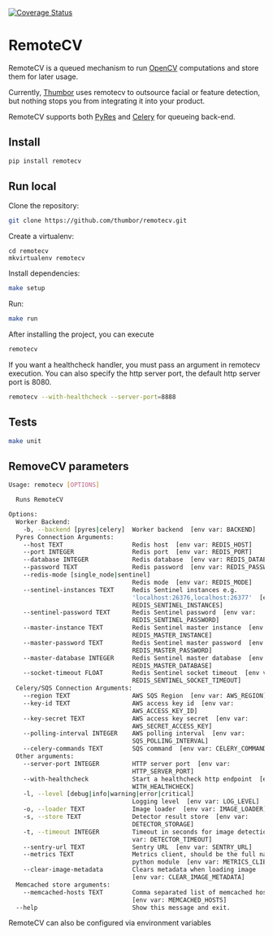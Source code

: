[![Coverage
Status](https://coveralls.io/repos/thumbor/remotecv/badge.svg?branch=master&service=github)](https://coveralls.io/github/thumbor/remotecv?branch=master)

# RemoteCV

RemoteCV is a queued mechanism to run [OpenCV][opencv] computations and store
them for later usage.

Currently, [Thumbor][thumbor] uses remotecv to outsource facial or feature
detection, but nothing stops you from integrating it into your product.

RemoteCV supports both [PyRes][PyRes] and [Celery][Celery] for queueing
back-end.

## Install

```sh
pip install remotecv
```

## Run local

Clone the repository:

```sh
git clone https://github.com/thumbor/remotecv.git
```

Create a virtualenv:

```
cd remotecv
mkvirtualenv remotecv
```

Install dependencies:

```sh
make setup
```

Run:

```sh
make run
```

After installing the project, you can execute

```sh
remotecv
```

If you want a healthcheck handler, you must pass an argument in remotecv
execution. You can also specify the http server port, the default http server
port is 8080.

```sh
remotecv --with-healthcheck --server-port=8888
```

## Tests

```sh
make unit
```

## RemoveCV parameters
```sh
Usage: remotecv [OPTIONS]

  Runs RemoteCV

Options:
  Worker Backend:
    -b, --backend [pyres|celery]  Worker backend  [env var: BACKEND]
  Pyres Connection Arguments:
    --host TEXT                   Redis host  [env var: REDIS_HOST]
    --port INTEGER                Redis port  [env var: REDIS_PORT]
    --database INTEGER            Redis database  [env var: REDIS_DATABASE]
    --password TEXT               Redis password  [env var: REDIS_PASSWORD]
    --redis-mode [single_node|sentinel]
                                  Redis mode  [env var: REDIS_MODE]
    --sentinel-instances TEXT     Redis Sentinel instances e.g.
                                  'localhost:26376,localhost:26377'  [env var:
                                  REDIS_SENTINEL_INSTANCES]
    --sentinel-password TEXT      Redis Sentinel password  [env var:
                                  REDIS_SENTINEL_PASSWORD]
    --master-instance TEXT        Redis Sentinel master instance  [env var:
                                  REDIS_MASTER_INSTANCE]
    --master-password TEXT        Redis Sentinel master password  [env var:
                                  REDIS_MASTER_PASSWORD]
    --master-database INTEGER     Redis Sentinel master database  [env var:
                                  REDIS_MASTER_DATABASE]
    --socket-timeout FLOAT        Redis Sentinel socket timeout  [env var:
                                  REDIS_SENTINEL_SOCKET_TIMEOUT]
  Celery/SQS Connection Arguments:
    --region TEXT                 AWS SQS Region  [env var: AWS_REGION]
    --key-id TEXT                 AWS access key id  [env var:
                                  AWS_ACCESS_KEY_ID]
    --key-secret TEXT             AWS access key secret  [env var:
                                  AWS_SECRET_ACCESS_KEY]
    --polling-interval INTEGER    AWS polling interval  [env var:
                                  SQS_POLLING_INTERVAL]
    --celery-commands TEXT        SQS command  [env var: CELERY_COMMANDS]
  Other arguments:
    --server-port INTEGER         HTTP server port  [env var:
                                  HTTP_SERVER_PORT]
    --with-healthcheck            Start a healthcheck http endpoint  [env var:
                                  WITH_HEALTHCHECK]
    -l, --level [debug|info|warning|error|critical]
                                  Logging level  [env var: LOG_LEVEL]
    -o, --loader TEXT             Image loader  [env var: IMAGE_LOADER]
    -s, --store TEXT              Detector result store  [env var:
                                  DETECTOR_STORAGE]
    -t, --timeout INTEGER         Timeout in seconds for image detection  [env
                                  var: DETECTOR_TIMEOUT]
    --sentry-url TEXT             Sentry URL  [env var: SENTRY_URL]
    --metrics TEXT                Metrics client, should be the full name of a
                                  python module  [env var: METRICS_CLIENT]
    --clear-image-metadata        Clears metadata when loading image
                                  [env var: CLEAR_IMAGE_METADATA]
  Memcached store arguments:
    --memcached-hosts TEXT        Comma separated list of memcached hosts
                                  [env var: MEMCACHED_HOSTS]
  --help                          Show this message and exit.
```

RemoteCV can also be configured via environment variables

[thumbor]: https://github.com/thumbor/thumbor/wiki
[PyRes]: https://github.com/binarydud/pyres
[Celery]: https://www.celeryproject.org
[opencv]: https://opencv.org/
